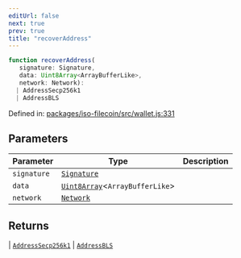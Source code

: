 ```yaml
---
editUrl: false
next: true
prev: true
title: "recoverAddress"
---
```


```ts
function recoverAddress(
   signature: Signature, 
   data: Uint8Array<ArrayBufferLike>, 
   network: Network): 
  | AddressSecp256k1
  | AddressBLS
```

Defined in: [packages/iso-filecoin/src/wallet.js:331](https://github.com/hugomrdias/filecoin/blob/main/packages/iso-filecoin/src/wallet.js#L331)

## Parameters

| Parameter | Type | Description |
| ------ | ------ | ------ |
| `signature` | [`Signature`](/api/signature/classes/signature/) |  |
| `data` | [`Uint8Array`](https://developer.mozilla.org/docs/Web/JavaScript/Reference/Global_Objects/Uint8Array)\<`ArrayBufferLike`\> |  |
| `network` | [`Network`](/api/adapters/filsnap/type-aliases/network/) |  |

## Returns

  \| [`AddressSecp256k1`](/api/address/classes/addresssecp256k1/)
  \| [`AddressBLS`](/api/address/classes/addressbls/)
